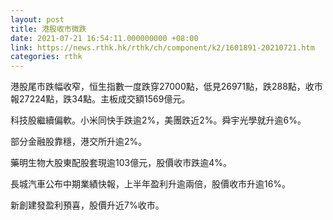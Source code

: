 ```yaml
---
layout: post
title: 港股收市微跌
date: 2021-07-21 16:54:11.000000000 +08:00
link: https://news.rthk.hk/rthk/ch/component/k2/1601891-20210721.htm
categories: rthk
---
```


港股尾市跌幅收窄，恒生指數一度跌穿27000點，低見26971點，跌288點，收市報27224點，跌34點。主板成交額1569億元。

科技股繼續偏軟。小米同快手跌逾2%，美團跌近2%。舜宇光學就升逾6%。

部分金融股靠穩，港交所升逾2%。

藥明生物大股東配股套現逾103億元，股價收市跌逾4%。

長城汽車公布中期業績快報，上半年盈利升逾兩倍，股價收市升逾16%。

新創建發盈利預喜，股價升近7%收市。
